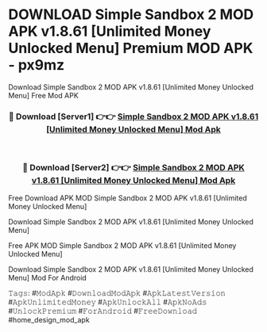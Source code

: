 # DOWNLOAD Simple Sandbox 2 MOD APK v1.8.61 [Unlimited Money Unlocked Menu] Premium MOD APK - px9mz
Download Simple Sandbox 2 MOD APK v1.8.61 [Unlimited Money Unlocked Menu] Free Mod APK

<div align="center">
<h3>🔴 Download [Server1] 👉👉 <a href="https://apk-comot.site?title=Simple_Sandbox_2_MOD_APK_v1.8.61_[Unlimited_Money_Unlocked_Menu]">Simple Sandbox 2 MOD APK v1.8.61 [Unlimited Money Unlocked Menu] Mod Apk</a></h3><br>

<h3>🔴 Download [Server2] 👉👉 <a href="https://apk-comot.site?title=Simple_Sandbox_2_MOD_APK_v1.8.61_[Unlimited_Money_Unlocked_Menu]">Simple Sandbox 2 MOD APK v1.8.61 [Unlimited Money Unlocked Menu] Mod Apk</a></h3>
</div>


Free Download APK MOD Simple Sandbox 2 MOD APK v1.8.61 [Unlimited Money Unlocked Menu]

Download Simple Sandbox 2 MOD APK v1.8.61 [Unlimited Money Unlocked Menu] 

Free APK MOD Simple Sandbox 2 MOD APK v1.8.61 [Unlimited Money Unlocked Menu] 

Download Simple Sandbox 2 MOD APK v1.8.61 [Unlimited Money Unlocked Menu] Mod For Android

𝚃𝚊𝚐𝚜: #𝙼𝚘𝚍𝙰𝚙𝚔 #𝙳𝚘𝚠𝚗𝚕𝚘𝚊𝚍𝙼𝚘𝚍𝙰𝚙𝚔 #𝙰𝚙𝚔𝙻𝚊𝚝𝚎𝚜𝚝𝚅𝚎𝚛𝚜𝚒𝚘𝚗 #𝙰𝚙𝚔𝚄𝚗𝚕𝚒𝚖𝚒𝚝𝚎𝚍𝙼𝚘𝚗𝚎𝚢 #𝙰𝚙𝚔𝚄𝚗𝚕𝚘𝚌𝚔𝙰𝚕𝚕 #𝙰𝚙𝚔𝙽𝚘𝙰𝚍𝚜 #𝚄𝚗𝚕𝚘𝚌𝚔𝙿𝚛𝚎𝚖𝚒𝚞𝚖 #𝙵𝚘𝚛𝙰𝚗𝚍𝚛𝚘𝚒𝚍 #𝙵𝚛𝚎𝚎𝙳𝚘𝚠𝚗𝚕𝚘𝚊𝚍 #home_design_mod_apk